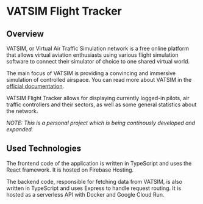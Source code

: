 # VATSIM Flight Tracker

## Overview

VATSIM, or Virtual Air Traffic Simulation network is a free online platform that allows virtual aviation enthusiasts using various flight simulation software to connect their simulator of choice to one shared virtual world.

The main focus of VATSIM is providing a convincing and immersive simulation of controlled airspace. You can read more about VATSIM in the [official documentation](https://vatsim.net/docs/about/about-vatsim).

VATSIM Flight Tracker allows for displaying currently logged-in pilots, air traffic controllers and their sectors, as well as some general statistics about the network.

_NOTE: This is a personal project which is being continously developed and expanded._

## Used Technologies

The frontend code of the application is written in TypeScript and uses the React framework. It is hosted on Firebase Hosting.

The backend code, responsible for fetching data from VATSIM, is also written in TypeScript and uses Express to handle request routing. It is hosted as a serverless API with Docker and Google Cloud Run.
